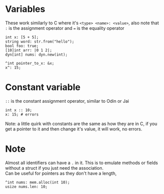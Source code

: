 # Variables
These work similarly to C where it's `<type> <name>: <value>`, also note that `:` is the assignment operator and `=` is the equality operator
```
int x: [5 + 5];
string word: str.from("hello");
bool foo: true;
[10]int arr: |0 1 2|;
dyn[int] nums: dyn.new(int);

^int pointer_to_x: &x;
x^: 15;
```

# Constant variable
`::` is the constant assignment operator, similar to Odin or Jai
```
int x :: 10;
x: 15; # errors
```
Note: a little quirk with constants are the same as how they are in C, if you get a pointer to it and then change it's value, it will work, no errors.


# Note
Almost all identifiers can have a `.` in it. This is to emulate methods or fields without a struct if you just need the association.<br>
Can be useful for pointers as they don't have a length,
```
^int nums: mem.alloc(int 10);
usize nums.len: 10;
```
